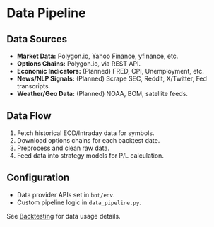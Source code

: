 # Data Pipeline

## Data Sources

- **Market Data:** Polygon.io, Yahoo Finance, yfinance, etc.
- **Options Chains:** Polygon.io, via REST API.
- **Economic Indicators:** (Planned) FRED, CPI, Unemployment, etc.
- **News/NLP Signals:** (Planned) Scrape SEC, Reddit, X/Twitter, Fed transcripts.
- **Weather/Geo Data:** (Planned) NOAA, BOM, satellite feeds.

## Data Flow

1. Fetch historical EOD/Intraday data for symbols.
2. Download options chains for each backtest date.
3. Preprocess and clean raw data.
4. Feed data into strategy models for P/L calculation.

## Configuration

- Data provider APIs set in `bot/env`.
- Custom pipeline logic in `data_pipeline.py`.

See [Backtesting](backtesting.md) for data usage details.

